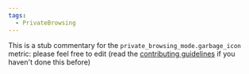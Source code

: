 ```yaml
---
tags:
  - PrivateBrowsing
---
```


This is a stub commentary for the `private_browsing_mode.garbage_icon` metric: please feel free to edit (read the
[contributing guidelines](https://github.com/mozilla/glean-annotations/blob/main/CONTRIBUTING.md)
if you haven't done this before)
